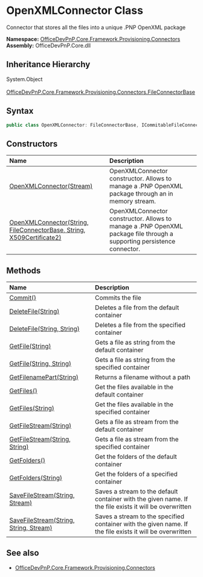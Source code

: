 # OpenXMLConnector Class
 Connector that stores all the files into a unique .PNP OpenXML package   

**Namespace:** [OfficeDevPnP.Core.Framework.Provisioning.Connectors](OfficeDevPnP.Core.Framework.Provisioning.Connectors.md)  
**Assembly:** OfficeDevPnP.Core.dll  
## Inheritance Hierarchy
System.Object  
&ensp;[OfficeDevPnP.Core.Framework.Provisioning.Connectors.FileConnectorBase](OfficeDevPnP.Core.Framework.Provisioning.Connectors.FileConnectorBase.md)  
## Syntax
```C#
public class OpenXMLConnector: FileConnectorBase, ICommitableFileConnector
```
## Constructors
|**Name**|**Description**|
|:-----|:-----|
| [OpenXMLConnector(Stream)](OfficeDevPnP.Core.Framework.Provisioning.Connectors.OpenXMLConnector.ctor1.md) | OpenXMLConnector constructor. Allows to manage a .PNP OpenXML package through an in memory stream. 
| [OpenXMLConnector(String, FileConnectorBase, String, X509Certificate2)](OfficeDevPnP.Core.Framework.Provisioning.Connectors.OpenXMLConnector.ctor2.md) | OpenXMLConnector constructor. Allows to manage a .PNP OpenXML package file through a supporting persistence connector. 
## Methods
|**Name**|**Description**|
|:-----|:-----|
| [Commit()](OfficeDevPnP.Core.Framework.Provisioning.Connectors.OpenXMLConnector.17c9d8e5.md) | Commits the file
| [DeleteFile(String)](OfficeDevPnP.Core.Framework.Provisioning.Connectors.OpenXMLConnector.9ad8acaf.md) | Deletes a file from the default container
| [DeleteFile(String, String)](OfficeDevPnP.Core.Framework.Provisioning.Connectors.OpenXMLConnector.476dd1f3.md) | Deletes a file from the specified container
| [GetFile(String)](OfficeDevPnP.Core.Framework.Provisioning.Connectors.OpenXMLConnector.df261957.md) | Gets a file as string from the default container
| [GetFile(String, String)](OfficeDevPnP.Core.Framework.Provisioning.Connectors.OpenXMLConnector.7ad54aac.md) | Gets a file as string from the specified container
| [GetFilenamePart(String)](OfficeDevPnP.Core.Framework.Provisioning.Connectors.OpenXMLConnector.9e3b826.md) | Returns a filename without a path
| [GetFiles()](OfficeDevPnP.Core.Framework.Provisioning.Connectors.OpenXMLConnector.1ef203bb.md) | Get the files available in the default container
| [GetFiles(String)](OfficeDevPnP.Core.Framework.Provisioning.Connectors.OpenXMLConnector.349a20d0.md) | Get the files available in the specified container
| [GetFileStream(String)](OfficeDevPnP.Core.Framework.Provisioning.Connectors.OpenXMLConnector.667e64b2.md) | Gets a file as stream from the default container
| [GetFileStream(String, String)](OfficeDevPnP.Core.Framework.Provisioning.Connectors.OpenXMLConnector.e43bb5.md) | Gets a file as stream from the specified container
| [GetFolders()](OfficeDevPnP.Core.Framework.Provisioning.Connectors.OpenXMLConnector.183fc5f5.md) | Get the folders of the default container
| [GetFolders(String)](OfficeDevPnP.Core.Framework.Provisioning.Connectors.OpenXMLConnector.c388caf.md) | Get the folders of a specified container
| [SaveFileStream(String, Stream)](OfficeDevPnP.Core.Framework.Provisioning.Connectors.OpenXMLConnector.3b54d26b.md) | Saves a stream to the default container with the given name. If the file exists it will be overwritten
| [SaveFileStream(String, String, Stream)](OfficeDevPnP.Core.Framework.Provisioning.Connectors.OpenXMLConnector.ec95a2c1.md) | Saves a stream to the specified container with the given name. If the file exists it will be overwritten
## See also
- [OfficeDevPnP.Core.Framework.Provisioning.Connectors](OfficeDevPnP.Core.Framework.Provisioning.Connectors.md)
